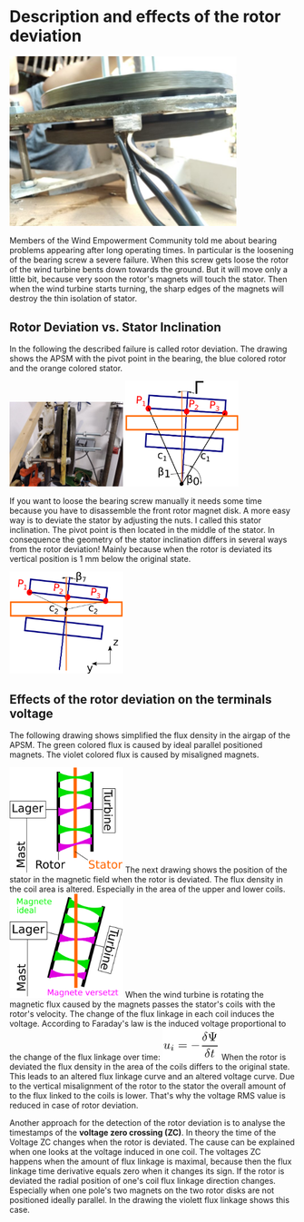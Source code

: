# Description and effects of the rotor deviation

<!--- Piture Airgap  -->
<img src="Failure_Description/IMG_20200809_094218_APSM_Airgap1.jpg" width="400" />


Members of the Wind Empowerment Community told me about bearing problems appearing after long operating times. In particular is the loosening of the bearing screw a severe failure. When this screw gets loose the rotor of the wind turbine bents down towards the ground. But it will move only a little bit, because very soon the rotor's magnets will touch the stator. Then when the wind turbine starts turning, the sharp edges of the magnets will destroy the thin isolation of stator.

## Rotor Deviation vs. Stator Inclination
In the following the described failure is called rotor deviation. The drawing shows the APSM with the pivot point in the bearing, the blue colored rotor and the orange colored stator.

<!--- Rotor Deviation Picture Laboratory -->
<img src="Failure_Description/IMG_20210727_171714_RotorDeviation.jpg" width="200" />
<!--- Rotor Deviation  -->
<img src="Failure_Description/RotAuslenk.svg" width="200" />


If you want to loose the bearing screw manually it needs some time because you have to disassemble the front rotor magnet disk. A more easy way is to deviate the stator by adjusting the nuts. I called this stator inclination. The pivot point is then located in the middle of the stator. In consequence the geometry of the stator inclination differs in several ways from the rotor deviation! Mainly because when the rotor is deviated its vertical position is 1 mm below the original state.
<!--- Stator Deviation  -->
<img src="Failure_Description/StatSchraeg.svg" width="200" />

## Effects of the rotor deviation on the terminals voltage
The following drawing shows simplified the flux density in the airgap of the APSM. The green colored flux is caused by ideal parallel positioned magnets. The violet colored flux is caused by misaligned magnets.

<!--- Flux parallel  -->
<img src="Failure_Description/DeltaUParallel.svg" width="200" />
The next drawing shows the position of the stator in the magnetic field when the rotor is deviated. The flux density in the coil area is altered. Especially in the area of the upper and lower coils. 
<!--- Flux Rotor Deviation  -->
<img src="Failure_Description/DeltaURotAus.svg" width="200" />
When the wind turbine is rotating the magnetic flux caused by the magnets passes the stator's coils with the rotor's velocity. The change of the flux linkage in each coil induces the voltage. According to Faraday's law is the induced voltage proportional to the change of the flux linkage over time:
<!--- Flux Rotor Deviation  -->
<img src="Failure_Description/FaradaysLaw.png" width="100" />
When the rotor is deviated the flux density in the area of the coils differs to the original state. This leads to an altered flux linkage curve and an altered voltage curve. Due to the vertical misalignment of the rotor to the stator the overall amount of to the flux linked to the coils is lower. That's why the voltage RMS value is reduced in case of rotor deviation.

Another approach for the detection of the rotor deviation is to analyse the timestamps of the **voltage zero crossing (ZC)**. In theory the time of the Voltage ZC changes when the rotor is deviated. The cause can be explained when one looks at the voltage induced in one coil. The voltages ZC happens when the amount of flux linkage is maximal, because then the flux linkage time derivative equals zero when it changes its sign. If the rotor is deviated the radial position of one's coil flux linkage direction changes. Especially when one pole's two magnets on the two rotor disks are not positioned ideally parallel. In the drawing the violett flux linkage shows this case.
